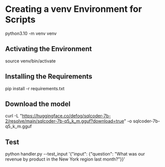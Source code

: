 # Creating a venv Environment for Scripts
python3.10 -m venv venv

## Activating the Environment
source venv/bin/activate

## Installing the Requirements
pip install -r requirements.txt

## Download the model
curl -L "https://huggingface.co/defog/sqlcoder-7b-2/resolve/main/sqlcoder-7b-q5_k_m.gguf?download=true" -o sqlcoder-7b-q5_k_m.gguf

## Test
python handler.py --test_input '{"input": {"question": "What was our revenue by product in the New York region last month?"}}'